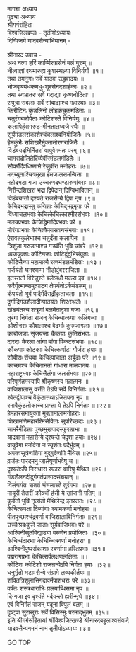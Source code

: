 मागचा अध्याय  
पुढचा अध्याय  
श्रीगर्गसंहिता  
विश्वजित्खण्डः - तृतीयोऽध्यायः  
दिग्विजये यादवसैन्याभियानम् -  
  
श्रीनारद उवाच -  
अथ नत्वा हरिं कार्ष्णिरुग्रसेनं बलं गुरुम् ॥  
नीत्वाज्ञां रथमारुह्य कुशस्थल्या विनिर्ययौ ॥१॥  
तथा तमनुगाः सर्वे यादवा उद्धवादयः ॥  
भोजवृष्ण्यंधकमधु-शूरसेनदशार्हकाः ॥२॥  
तथा स्वभ्रातरः सर्वे गदाद्याः कृष्णनोदिताः ॥  
सपुत्रा सबलाः सर्वे सांबाद्याश्च महारथाः ॥३॥  
किरीटिनः कुंडलिनो लोहकंचुकमंडिताः ॥  
चतुरंगबलोपेताः कोटिशस्ते विनिर्ययुः ॥४॥  
कलापिहंसगरुड-मीनतालध्वजै रथैः ॥  
सूर्यमंडलसंकाशैश्चंचलाश्वनियोजितैः ॥५॥  
हेमकुंभैः सशिखरैर्मुक्तातोरणराजितैः ॥  
विडंबयद्‌भिर्नितरां वायुवेगमतः परम् ॥६॥  
चामरांदोलितैर्दिव्यैर्वीरमंडलमंडितैः ॥  
सौवर्णैर्देवधिष्णाभै रेजुर्वीरा मनोहराः ॥७॥  
मदच्युताश्चित्रमुखा हेमजालसमन्विताः ॥  
महोद्‌भटा गजा उच्चरणद्घण्टारुणांबराः ॥८॥  
गिरीन्द्रशिखरा भद्रा द्विपेंद्रान् दिग्विभावितान् ॥  
विडंबयन्तो दृश्यंते राजसैन्ये द्विपा नृप ॥९॥  
केचिद्‌भद्रास्तु कथिताः केचिद्‌भद्रमृगाः परे ॥  
विंध्याचलभवाः केचित्केचित्काश्मीरसंभवाः ॥१०॥  
मलयप्रभवाः केचिद्धिमाद्रिप्रभवाः परे ॥  
मौरंगप्रभवाः केचित्कैलासवनसंभवाः ॥११॥  
ऐरावतकुलेभाश्च चतुर्दंता कलापिनः ॥  
त्रिशुंडा गरुडाभाश्च गच्छंति भुवि चांबरे ॥१२॥  
ध्वजयुक्ताः कोटिगजाः कोटिदुंदुभिसंयुताः ॥  
कोटिसैन्या महामात्यै रत्नमंडलमंडिताः ॥१३॥  
गर्जयंतो घनश्यामा नीडोदुंबरराजिताः ॥  
इतस्ततो विरेजुस्ते बलेऽब्धौ मकरा इव ॥१४॥  
करैर्गुल्मान्समुत्पाट्य क्षेपयंतोऽर्कमंडलम् ॥  
कंपयंतो भुवं पादैर्मदैरार्द्रीकृताचलाः ॥१५॥  
दुर्गाद्रिगंडशैलादीन्पातयंतः शिरःस्थलेः ॥  
खंडयंतश्च शत्रूणां बलमेतादृशा गजाः ॥१६॥  
तुरंगा निर्गता राजन् केचिन्मात्स्याः कलिंगजाः ॥  
औशीनराः कौशलाश्च वैदर्भाः कुरुजांगलाः ॥१७॥  
कांबोजजाः सृंजयजाः कैकयाः कुंतिसंभवाः ॥  
दारदाः केरला आंगा बांगा विकटसंभवाः ॥१८॥  
कौंकणाः कोटकाः केचित्कर्णाटा गौर्जरा हयाः ॥  
सौवीराः सैंधवाः केचित्पांचाला अर्बुदाः परे ॥१९॥  
काच्छाश्च केचिदानर्ता गांधारा मालवादयः ॥  
महाराष्ट्रभवाः केचित्तैलंगा जलसंभवाः ॥२०॥  
परिपूर्णतमस्यापि श्रीकृष्णस्य महात्मनः ॥  
वाजिशालासु वर्त्तंते तेऽपि सर्वे विनिर्गताः ॥२१॥  
श्वेतद्वीपाश्च वैकुंठात्तथाऽजितपदा नृप ॥  
रमावैकुंठलोकाच्च प्राप्ता ये तेऽपि निर्गताः ॥।२२॥  
हेमहारसमायुक्ता मुक्तामालामनोहराः ॥  
शिखामणिमहारश्मिसेविताः सुपरिच्छदाः ॥२३॥  
चामरैर्मंडिताः पुच्छमुखपादस्फुरत्प्रभाः ॥  
यादवानां महासैन्ये दृश्यन्ते चेदृशा हयाः ॥२४॥  
वायुवेगा मनोवेगा न स्पृशंतः पदैर्भुवम् ॥  
अपक्वसूत्रेष्वतिगा बुद्बुदेष्वपि मैथिल ॥२५॥  
व्रजंतः पारदमनु जालेषूर्णाभवेषु च ॥  
दृश्यंतेऽपि निराधारा स्फारा वारिषु मैथिल ॥२६॥  
गंडशैलनदीदुर्गगर्तप्रासादसंचयान् ॥  
विलंघयंतः सततं चंचलास्ते तुरंगमाः ॥२७॥  
मायूरीं तैत्तरीं क्रौञ्चीं हंसी ये खांजनीं गतिम् ॥  
कुर्वंतो भुवि नृत्यंतो मैथिलेन्द्र इतस्ततः ॥२८॥  
केचित्सपक्षा दिव्यांगाः श्यामकर्णा मनोहराः ॥  
पीतपुच्छाश्चंद्रवर्णा वाजिशालाविनिर्गताः ॥२९॥  
उच्चैःश्रवःकुले जाताः सूर्यवाजिभवाः परे ॥  
आश्विनीसुतविद्याढ्या वरुणेन प्रयोजिताः ॥३०॥  
केचिन्मंदारभाः केचिच्चित्रवर्णा मनोहराः ॥  
आश्विनीपुष्पसंकाशाः स्वर्णाभा हरितप्रभाः ॥३१॥  
पद्मरागप्रभाः केचित्सर्वलक्षणलक्षिताः ॥।  
कोटिशः कोटिशो राजन्नन्येऽपि निर्गता हयाः ॥३२॥  
धनुर्भृतो भटाः सैन्ये संग्रामे लब्धकीर्तयः ॥  
शक्तित्रिशूलासिगदावर्मपाशधराः परे ॥३३॥  
वर्षंतः शस्त्रधाराभिः प्रलयाब्धिसमा नृप ॥  
दिग्गजा इव दृश्यंते मर्दयन्तो ह्यरीन्मृधे ॥३४॥  
एवं विनिर्गतं राजन् यदूनां विपुलं बलम् ॥  
दृष्ट्वा सुरासुराः सर्वे विसिस्मुः परमाद्‌भुतम् ॥३५॥  
इति श्रीगर्गसंहितायां श्रीविश्वजित्खण्डे श्रीनारदबहुलाश्वसंवादे  
यादवसैन्यगमनं नाम तृतीयोऽध्यायः ॥३॥  
  
GO TOP
